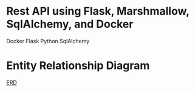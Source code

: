 # Rest API using Flask, Marshmallow, SqlAlchemy, and Docker
Docker
Flask
Python
SqlAlchemy


# Entity Relationship Diagram
[ERD](https://imgur.com/fAjYETy)
